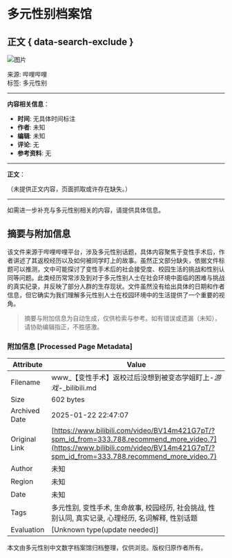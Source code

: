 # 多元性别档案馆

## 正文 { data-search-exclude }


![图片](https://i0.hdslb.com/bfs/banner/de18e1dee602d33bd52d9132847592c8c40025c9.png)

来源: 哔哩哔哩  
标签: 多元性别

---

**内容相关信息**：

- **时间**: 无具体时间标注  
- **作者**: 未知  
- **编辑**: 未知  
- **评论**: 无  
- **参考资料**: 无  

---

**正文**：

（未提供正文内容，页面抓取或许存在缺失。）  

---

如需进一步补充与多元性别相关的内容，请提供具体信息。
<!-- tcd_original_link https://www.bilibili.com/video/BV14m421G7pT/?spm_id_from=333.788.recommend_more_video.7 -->


## 摘要与附加信息

<!-- tcd_abstract -->
该文件来源于哔哩哔哩平台，涉及多元性别话题，具体内容聚焦于变性手术后，作者讲述了其返校经历以及如何被同学盯上的故事。虽然正文部分缺失，依据文件标题可以推测，文中可能探讨了变性手术后的社会接受度、校园生活的挑战和性别认同等问题。此类经历常常涉及到对于多元性别人士在社会环境中面临的困难与挑战的真实纪录，并反映了部分人群的生存现状。文件虽然没有给出具体的日期和作者信息，但它确实为我们理解多元性别人士在校园环境中的生活提供了一个重要的视角。
<!-- tcd_abstract_end -->

> 摘要与附加信息为自动生成，仅供检索与参考。如有错误或遗漏（未知），请协助编辑指正，不胜感激。

### 附加信息 [Processed Page Metadata]

| Attribute       | Value                                  |
|-----------------|----------------------------------------|
| Filename        | www_【变性手术】返校过后没想到被变态学姐盯上-_游戏_-_bilibili.md                             |
| Size            | 602 bytes                           |
| Archived Date   | 2025-01-22 22:47:07                             |
| Original Link   | [https://www.bilibili.com/video/BV14m421G7pT/?spm_id_from=333.788.recommend_more_video.7](https://www.bilibili.com/video/BV14m421G7pT/?spm_id_from=333.788.recommend_more_video.7)                       |
| Author          | 未知                               |
| Region          | 未知                               |
| Date            | 未知                                 |
| Tags            | 多元性别, 变性手术, 生命故事, 校园经历, 社会挑战, 性别认同, 真实记录, 心理经历, 名词解释, 性别话题                                 |
| Evaluation            | [Unknown type(update needed)]                                 |
<!-- tcd_table_end -->

本文由多元性别中文数字档案馆归档整理，仅供浏览。版权归原作者所有。
